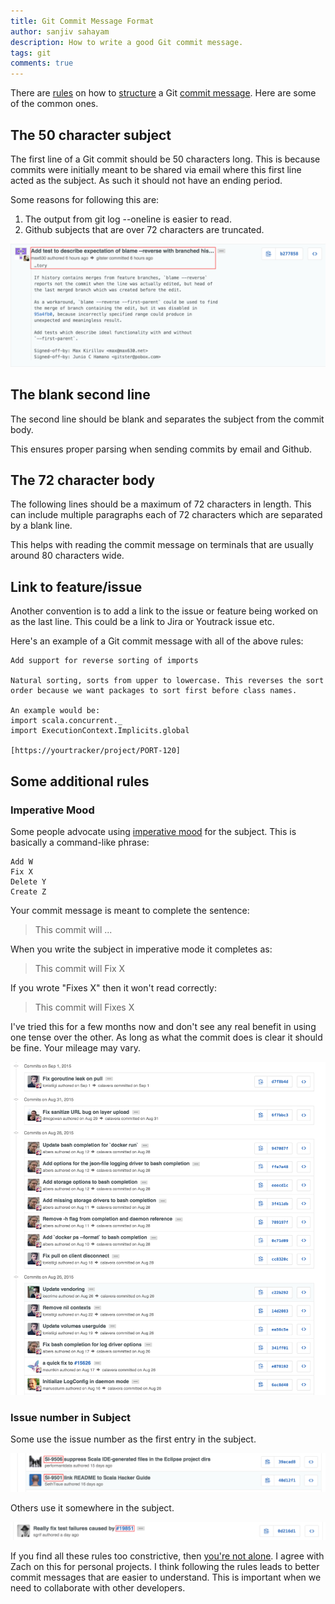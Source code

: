 ```yaml
---
title: Git Commit Message Format
author: sanjiv sahayam
description: How to write a good Git commit message.
tags: git
comments: true
---
```


There are [rules](http://tbaggery.com/2008/04/19/a-note-about-git-commit-messages.html) on how to [structure](https://wiki.openstack.org/wiki/GitCommitMessages) a Git [commit message](https://github.com/phonegap/phonegap/wiki/Git-Commit-Message-Format). Here are some of the common ones.

## The 50 character subject ##

The first line of a Git commit should be 50 characters long. This is because commits were initially meant to be shared via email where this first line acted as the subject. As such it should not have an ending period.

Some reasons for following this are:

1. The output from git log --oneline is easier to read.
1. Github subjects that are over 72 characters are truncated.

![Github truncates subjects over 72 characters](/images/git_comment_wrapped_subject.png)

## The blank second line ##

The second line should be blank and separates the subject from the commit body.

This ensures proper parsing when sending commits by email and Github.

## The 72 character body ##

The following lines should be a maximum of 72 characters in length. This can include multiple paragraphs each of 72 characters which are separated by a blank line.

This helps with reading the commit message on terminals that are usually around 80 characters wide.

## Link to feature/issue ##

Another convention is to add a link to the issue or feature being worked on as the last line. This could be a link to Jira or Youtrack issue etc.

Here's an example of a Git commit message with all of the above rules:

```{.terminal .scrollx}
Add support for reverse sorting of imports

Natural sorting, sorts from upper to lowercase. This reverses the sort
order because we want packages to sort first before class names.

An example would be:
import scala.concurrent._
import ExecutionContext.Implicits.global

[https://yourtracker/project/PORT-120]
```

## Some additional rules ###

### Imperative Mood ###

Some people advocate using [imperative mood](http://www.grammar-monster.com/glossary/imperative_mood.htm) for the subject. This is basically a command-like phrase:

```{.terminal .scrollx}
Add W
Fix X
Delete Y
Create Z
```

Your commit message is meant to complete the sentence:

> This commit will ...

When you write the subject in imperative mode it completes as:

> This commit will Fix X

If you wrote "Fixes X" then it won't read correctly:

> This commit will Fixes X

I've tried this for a few months now and don't see any real benefit in using one tense over the other. As long as what the commit does is clear it should be fine. Your mileage may vary.

![Docker commits using imperative mood](/images/git-comment_imperative_mood.png)


### Issue number in Subject ###

Some use the issue number as the first entry in the subject.

![Issue number at start of the subject](/images/git_comment_issue_no_in_subject.png)

Others use it somewhere in the subject.

![Issue number in the subject](/images/git_comment_issue_no_in_subject_end.png)

If you find all these rules too constrictive, then [you're not alone](http://zachholman.com/posts/git-commit-history). I agree with Zach on this for personal projects. I think following the rules leads to better commit messages that are easier to understand. This is important when we need to collaborate with other developers.